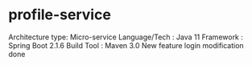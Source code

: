 # profile-service
Architecture type: Micro-service
Language/Tech : Java 11
Framework : Spring Boot 2.1.6
Build Tool : Maven 3.0
New
feature login modification done
